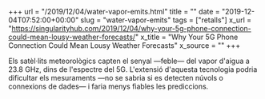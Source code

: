 +++
url = "/2019/12/04/water-vapor-emits.html"
title = ""
date = "2019-12-04T07:52:00+00:00"
slug = "water-vapor-emits"
tags = ["retalls"]
x_url = "https://singularityhub.com/2019/12/04/why-your-5g-phone-connection-could-mean-lousy-weather-forecasts/"
x_title = "Why Your 5G Phone Connection Could Mean Lousy Weather Forecasts"
x_source = ""
+++

Els satèl·lits meteorològics capten el senyal —feble— del vapor d'aigua a 23.8 GHz, dins de l'espectre del 5G. L'extensió d'aquesta tecnologia podria dificultar els mesuraments —no se sabria si es detecten núvols o connexions de dades— i faria menys fiables les prediccions.
